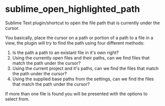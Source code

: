 sublime_open_highlighted_path
=============================

Sublime Text plugin/shortcut to open the file path that is currently under the cursor.

You basically, place the cursor on a path or portion of a path to a file in a view,
the plugin will try to find the path using four different methods:

1. Is the path a path to an existant file in it's own right?
2. Using the currently open files and their paths, can we find files that match the path under the cursor?
3. Using the current project and it's paths, can we find the files that match the path under the cursor?
4. Using the supplied base paths from the settings, can we find the files that match the path under the cursor?

If more than one file is found you will be presented with the options to select from.


